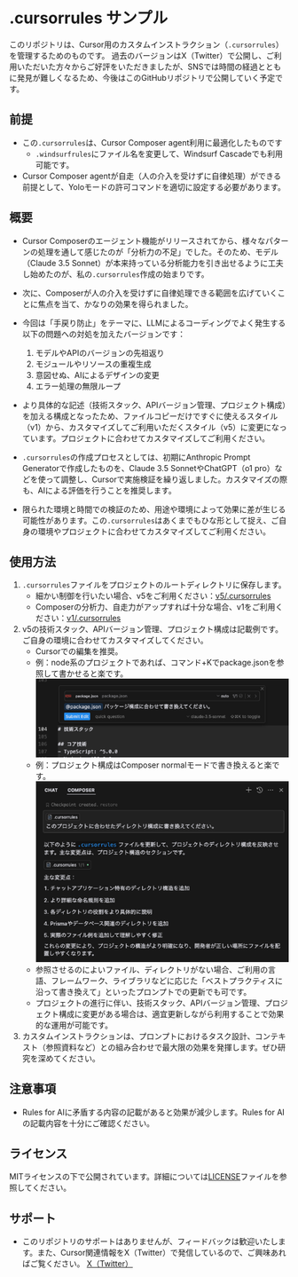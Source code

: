 # .cursorrules サンプル

このリポジトリは、Cursor用のカスタムインストラクション（`.cursorrules`）を管理するためのものです。
過去のバージョンはX（Twitter）で公開し、ご利用いただいた方々からご好評をいただきましたが、SNSでは時間の経過とともに発見が難しくなるため、今後はこのGitHubリポジトリで公開していく予定です。


## 前提

- この`.cursorrules`は、Cursor Composer agent利用に最適化したものです
    - `.windsurfrules`にファイル名を変更して、Windsurf Cascadeでも利用可能です。
- Cursor Composer agentが自走（人の介入を受けずに自律処理）ができる前提として、Yoloモードの許可コマンドを適切に設定する必要があります。

## 概要

- Cursor Composerのエージェント機能がリリースされてから、様々なパターンの処理を通して感じたのが「分析力の不足」でした。そのため、モデル（Claude 3.5 Sonnet）が本来持っている分析能力を引き出せるように工夫し始めたのが、私の`.cursorrules`作成の始まりです。

- 次に、Composerが人の介入を受けずに自律処理できる範囲を広げていくことに焦点を当て、かなりの効果を得られました。

- 今回は「手戻り防止」をテーマに、LLMによるコーディングでよく発生する以下の問題への対処を加えたバージョンです：
  1. モデルやAPIのバージョンの先祖返り
  1. モジュールやリソースの重複生成
  1. 意図せぬ、AIによるデザインの変更
  1. エラー処理の無限ループ

- より具体的な記述（技術スタック、APIバージョン管理、プロジェクト構成）を加える構成となったため、ファイルコピーだけですぐに使えるスタイル（v1）から、カスタマイズしてご利用いただくスタイル（v5）に変更になっています。プロジェクトに合わせてカスタマイズしてご利用ください。

- `.cursorrules`の作成プロセスとしては、初期にAnthropic Prompt Generatorで作成したものを、Claude 3.5 SonnetやChatGPT（o1 pro）などを使って調整し、Cursorで実施検証を繰り返しました。カスタマイズの際も、AIによる評価を行うことを推奨します。

- 限られた環境と時間での検証のため、用途や環境によって効果に差が生じる可能性があります。この`.cursorrules`はあくまでもひな形として捉え、ご自身の環境やプロジェクトに合わせてカスタマイズしてご利用ください。

## 使用方法

1. `.cursorrules`ファイルをプロジェクトのルートディレクトリに保存します。
    - 細かい制御を行いたい場合、v5をご利用ください：[v5/.cursorrules](v5/.cursorrules)
    - Composerの分析力、自走力がアップすれば十分な場合、v1をご利用ください：[v1/.cursorrules](v1/.cursorrules)
1. v5の技術スタック、APIバージョン管理、プロジェクト構成は記載例です。ご自身の環境に合わせてカスタマイズしてください。
    - Cursorでの編集を推奨。
    - 例：node系のプロジェクトであれば、コマンド+Kでpackage.jsonを参照して書かせると楽です。
    ![コマンド+K](images/package_command_k.png)
    - 例：プロジェクト構成はComposer normalモードで書き換えると楽です。
    ![alt text](images/directory_structure_composer.png)
    - 参照させるのによいファイル、ディレクトリがない場合、ご利用の言語、フレームワーク、ライブラリなどに応じた「ベストプラクティスに沿って書き換えて」といったプロンプトでの更新でも可です。
    - プロジェクトの進行に伴い、技術スタック、APIバージョン管理、プロジェクト構成に変更がある場合は、適宜更新しながら利用することで効果的な運用が可能です。
1. カスタムインストラクションは、プロンプトにおけるタスク設計、コンテキスト（参照資料など）との組み合わせで最大限の効果を発揮します。ぜひ研究を深めてください。

## 注意事項

- Rules for AIに矛盾する内容の記載があると効果が減少します。Rules for AIの記載内容を十分にご確認ください。

## ライセンス

MITライセンスの下で公開されています。詳細については[LICENSE](LICENSE)ファイルを参照してください。

## サポート

- このリポジトリのサポートはありませんが、フィードバックは歓迎いたします。また、Cursor関連情報をX（Twitter）で発信しているので、ご興味あればご覧ください。
[X（Twitter）](https://x.com/kinopee_ai)
